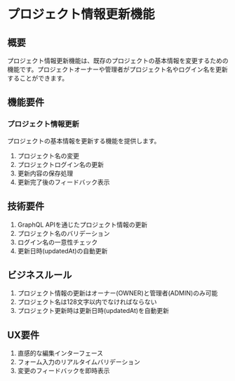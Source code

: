 # プロジェクト情報更新機能

## 概要

プロジェクト情報更新機能は、既存のプロジェクトの基本情報を変更するための機能です。プロジェクトオーナーや管理者がプロジェクト名やログイン名を更新することができます。

## 機能要件

### プロジェクト情報更新

プロジェクトの基本情報を更新する機能を提供します。

1. プロジェクト名の変更
2. プロジェクトログイン名の更新
3. 更新内容の保存処理
4. 更新完了後のフィードバック表示

## 技術要件

1. GraphQL APIを通じたプロジェクト情報の更新
2. プロジェクト名のバリデーション
3. ログイン名の一意性チェック
4. 更新日時(updatedAt)の自動更新

## ビジネスルール

1. プロジェクト情報の更新はオーナー(OWNER)と管理者(ADMIN)のみ可能
2. プロジェクト名は128文字以内でなければならない
3. プロジェクト更新時は更新日時(updatedAt)を自動更新

## UX要件

1. 直感的な編集インターフェース
2. フォーム入力のリアルタイムバリデーション
3. 変更のフィードバックを即時表示
